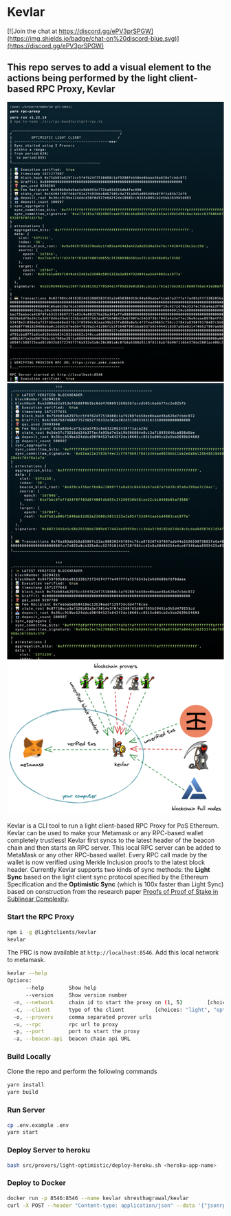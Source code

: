 # Kevlar

[![Join the chat at https://discord.gg/ePV3prSPGW](https://img.shields.io/badge/chat-on%20discord-blue.svg)](https://discord.gg/ePV3prSPGW)

## This repo serves to add a visual element to the actions being performed by the light client-based RPC Proxy, Kevlar

![KevlarVisualDemo1](./kevlar-visual-demo-1.png)
![KevlarVisualDemo2](./kevlar-visual-demo-2.png)
![KevlarArchitecture](./kevlar-architecture.png)

Kevlar is a CLI tool to run a light client-based RPC Proxy for PoS Ethereum. Kevlar can be used to make your Metamask or any RPC-based wallet completely trustless! Kevlar first syncs to the latest header of the beacon chain and then starts an RPC server. This local RPC server can be added to MetaMask or any other RPC-based wallet. Every RPC call made by the wallet is now verified using Merkle Inclusion proofs to the latest block header. Currently Kevlar supports two kinds of sync methods: the **Light Sync** based on the light client sync protocol specified by the Ethereum Specification and the **Optimistic Sync** (which is 100x faster than Light Sync) based on construction from the research paper [Proofs of Proof of Stake in Sublinear Complexity](https://arxiv.org/abs/2209.08673).

### Start the RPC Proxy

```bash
npm i -g @lightclients/kevlar
kevlar
```

The PRC is now available at `http://localhost:8546`. Add this local network to metamask.

```bash
kevlar --help
Options:
      --help        Show help                                          [boolean]
      --version     Show version number                                [boolean]
  -n, --network     chain id to start the proxy on (1, 5)        [choices: 1, 5]
  -c, --client      type of the client          [choices: "light", "optimistic"]
  -o, --provers     comma separated prover urls
  -u, --rpc         rpc url to proxy
  -p, --port        port to start the proxy                             [number]
  -a, --beacon-api  beacon chain api URL
```

### Build Locally

Clone the repo and perform the following commands

```bash
yarn install
yarn build
```

### Run Server

```bash
cp .env.example .env
yarn start
```

### Deploy Server to heroku

```bash
bash src/provers/light-optimistic/deploy-heroku.sh <heroku-app-name>
```

### Deploy to Docker

```bash
docker run -p 8546:8546 --name kevlar shresthagrawal/kevlar
curl -X POST --header "Content-type: application/json" --data '{"jsonrpc":"2.0","method":"eth_blockNumber","params":[],"id":1}' http://localhost:8546/
```
